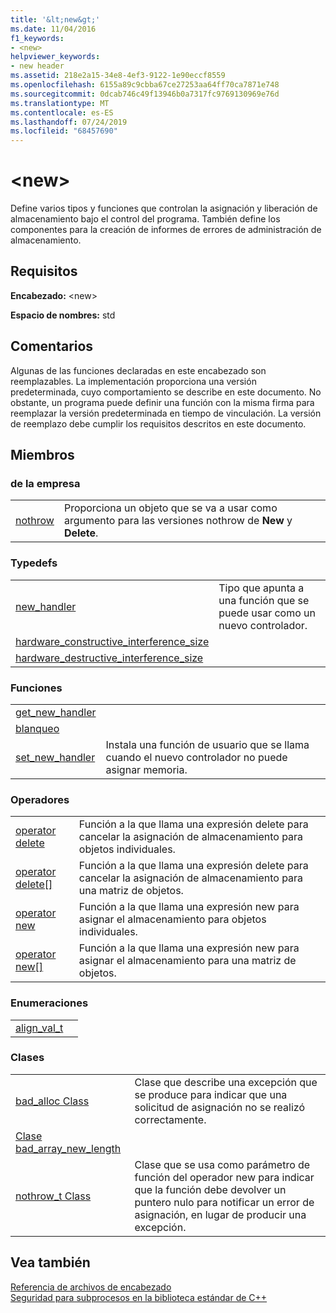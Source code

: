 ```yaml
---
title: '&lt;new&gt;'
ms.date: 11/04/2016
f1_keywords:
- <new>
helpviewer_keywords:
- new header
ms.assetid: 218e2a15-34e8-4ef3-9122-1e90eccf8559
ms.openlocfilehash: 6155a89c9cbba67ce27253aa64ff70ca7871e748
ms.sourcegitcommit: 0dcab746c49f13946b0a7317fc9769130969e76d
ms.translationtype: MT
ms.contentlocale: es-ES
ms.lasthandoff: 07/24/2019
ms.locfileid: "68457690"
---
```

# <a name="ltnewgt"></a>&lt;new&gt;

Define varios tipos y funciones que controlan la asignación y liberación de almacenamiento bajo el control del programa. También define los componentes para la creación de informes de errores de administración de almacenamiento.

## <a name="requirements"></a>Requisitos

**Encabezado:** \<new>

**Espacio de nombres:** std

## <a name="remarks"></a>Comentarios

Algunas de las funciones declaradas en este encabezado son reemplazables. La implementación proporciona una versión predeterminada, cuyo comportamiento se describe en este documento. No obstante, un programa puede definir una función con la misma firma para reemplazar la versión predeterminada en tiempo de vinculación. La versión de reemplazo debe cumplir los requisitos descritos en este documento.

## <a name="members"></a>Miembros

### <a name="objects"></a>de la empresa

|||
|-|-|
|[nothrow](../standard-library/new-functions.md#nothrow)|Proporciona un objeto que se va a usar como argumento para  las versiones nothrow de **New** y **Delete**.|

### <a name="typedefs"></a>Typedefs

|||
|-|-|
|[new_handler](../standard-library/new-typedefs.md#new_handler)|Tipo que apunta a una función que se puede usar como un nuevo controlador.|
|[hardware_constructive_interference_size](../standard-library/new-typedefs.md#hardware_destructive_interference_size)||
|[hardware_destructive_interference_size](../standard-library/new-typedefs.md#hardware_destructive_interference_size)||

### <a name="functions"></a>Funciones

|||
|-|-|
|[get_new_handler](../standard-library/new-functions.md#get_new_handler)||
|[blanqueo](../standard-library/new-functions.md#launder)||
|[set_new_handler](../standard-library/new-functions.md#set_new_handler)|Instala una función de usuario que se llama cuando el nuevo controlador no puede asignar memoria.|

### <a name="operators"></a>Operadores

|||
|-|-|
|[operator delete](../standard-library/new-operators.md#op_delete)|Función a la que llama una expresión delete para cancelar la asignación de almacenamiento para objetos individuales.|
|[operator delete&#91;&#93;](../standard-library/new-operators.md#op_delete_arr)|Función a la que llama una expresión delete para cancelar la asignación de almacenamiento para una matriz de objetos.|
|[operator new](../standard-library/new-operators.md#op_new)|Función a la que llama una expresión new para asignar el almacenamiento para objetos individuales.|
|[operator new&#91;&#93;](../standard-library/new-operators.md#op_new_arr)|Función a la que llama una expresión new para asignar el almacenamiento para una matriz de objetos.|

### <a name="enums"></a>Enumeraciones

|||
|-|-|
|[align_val_t](../standard-library/new-operators.md#op_align_val_t)||

### <a name="classes"></a>Clases

|||
|-|-|
|[bad_alloc Class](../standard-library/bad-alloc-class.md)|Clase que describe una excepción que se produce para indicar que una solicitud de asignación no se realizó correctamente.|
|[Clase bad_array_new_length](../standard-library/bad-array-new-length.md)||
|[nothrow_t Class](../standard-library/nothrow-t-structure.md)|Clase que se usa como parámetro de función del operador new para indicar que la función debe devolver un puntero nulo para notificar un error de asignación, en lugar de producir una excepción.|

## <a name="see-also"></a>Vea también

[Referencia de archivos de encabezado](../standard-library/cpp-standard-library-header-files.md)\
[Seguridad para subprocesos en la biblioteca estándar de C++](../standard-library/thread-safety-in-the-cpp-standard-library.md)
